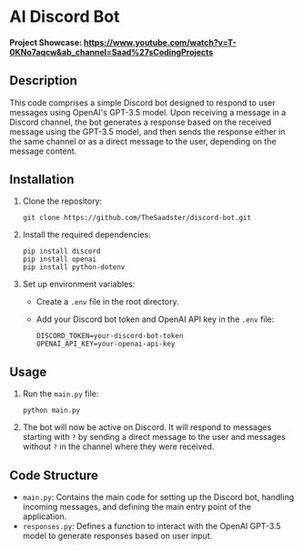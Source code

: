 # AI Discord Bot
#### Project Showcase: https://www.youtube.com/watch?v=T-0KNo7aqcw&ab_channel=Saad%27sCodingProjects
## Description
This code comprises a simple Discord bot designed to respond to user messages using OpenAI's GPT-3.5 model. Upon receiving a message in a Discord channel, the bot generates a response based on the received message using the GPT-3.5 model, and then sends the response either in the same channel or as a direct message to the user, depending on the message content.

## Installation
1. Clone the repository:

   ```
   git clone https://github.com/TheSaadster/discord-bot.git
   ```

2. Install the required dependencies:

   ```
   pip install discord
   pip install openai
   pip install python-dotenv    
   ```

3. Set up environment variables:
   - Create a `.env` file in the root directory.
   - Add your Discord bot token and OpenAI API key in the `.env` file:
   
     ```
     DISCORD_TOKEN=your-discord-bot-token
     OPENAI_API_KEY=your-openai-api-key
     ```

## Usage
1. Run the `main.py` file:

   ```
   python main.py
   ```

2. The bot will now be active on Discord. It will respond to messages starting with `?` by sending a direct message to the user and messages without `?` in the channel where they were received.

## Code Structure
- `main.py`: Contains the main code for setting up the Discord bot, handling incoming messages, and defining the main entry point of the application.
- `responses.py`: Defines a function to interact with the OpenAI GPT-3.5 model to generate responses based on user input.